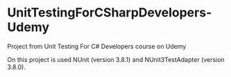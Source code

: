 # UnitTestingForCSharpDevelopers-Udemy
Project from Unit Testing For C# Developers course on Udemy

On this project is used NUnit (version 3.8.1) and NUnit3TestAdapter (version 3.8.0).
